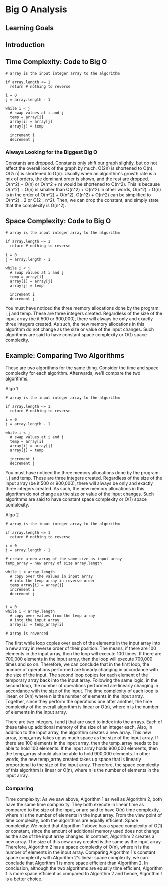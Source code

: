 # Big O Analysis

## Learning Goals

## Introduction

## Time Complexity: Code to Big O

```
# array is the input integer array to the algorithm

if array.length <= 1
  return # nothing to reverse

i = 0
j = array.length - 1

while i < j
  # swap values at i and j
  temp = array[i]
  array[i] = array[j]
  array[j] = temp

  increment i
  decrement j
```

### Always Looking for the Biggest Big O

Constants are dropped. Constants only shift our graph slightly, but do not affect the overall look of the graph by much. O(2n) is shortened to O(n). O(1⁄2 n) is shortened to O(n).
Usually when an algorithm's growth rate is a mix of orders, the dominant order is shown, and the rest are dropped. O(n^2) + O(n) or O(n^2 + n) would be shortened to O(n^2). This is because O(n^2) + O(n) is smaller than O(n^2) + O(n^2).In other words, O(n^2) + O(n) is in the order of O(n^2) + O(n^2). O(n^2) + O(n^2) can be simplified to O(n^2) _ 2 or O(2 _ n^2). Then, we can drop the constant, and simply state that the complexity is O(n^2).

## Space Complexity: Code to Big O

```
# array is the input integer array to the algorithm

if array.length <= 1
  return # nothing to reverse

i = 0
j = array.length - 1

while i < j
  # swap values at i and j
  temp = array[i]
  array[i] = array[j]
  array[j] = temp

  increment i
  decrement j
```

You must have noticed the three memory allocations done by the program: i, j and temp. These are three integers created. Regardless of the size of the input array (be it 500 or 900,000), there will always be only and exactly three integers created. As such, the new memory allocations in this algorithm do not change as the size or value of the input changes. Such algorithms are said to have constant space complexity or O(1) space complexity.

## Example: Comparing Two Algorithms

These are two algorithms for the same thing. Consider the time and space complexity for each algorithm. Afterwards, we'll compare the two algorithms.

Algo 1

```
# array is the input integer array to the algorithm

if array.length <= 1
  return # nothing to reverse

i = 0
j = array.length - 1

while i < j
  # swap values at i and j
  temp = array[i]
  array[i] = array[j]
  array[j] = temp

  increment i
  decrement j
```

You must have noticed the three memory allocations done by the program: i, j and temp. These are three integers created. Regardless of the size of the input array (be it 500 or 900,000), there will always be only and exactly three integers created. As such, the new memory allocations in this algorithm do not change as the size or value of the input changes. Such algorithms are said to have constant space complexity or O(1) space complexity.

Algo 2

```
# array is the input integer array to the algorithm

if array.length <= 1
  return # nothing to reverse

i = 0
j = array.length - 1

# create a new array of the same size as input array
temp_array = new array of size array.length

while i < array.length
  # copy over the values in input array
  # into the temp array in reverse order
  temp_array[i] = array[j]
  increment i
  decrement j


i = 0
while i < array.length
  # copy over values from the temp array
  # into the input array
  array[i] = temp_array[i]

# array is reversed
```

The first while loop copies over each of the elements in the input array into a new array in reverse order of their position. The means, if there are 100 elements in the input array, then the loop will execute 100 times. If there are 700,000 elements in the input array, then the loop will execute 700,000 times and so on. Therefore, we can conclude that in the first loop, the number of operations performed are linearly changing in accordance with the size of the input.
The second loop copies for each element of the temporary array back into the input array. Following the same logic, in the second loop, the number of operations performed are linearly changing in accordance with the size of the input.
The time complexity of each loop is linear, or O(n) where n is the number of elements in the input array. Together, since they perform the operations one after another, the time complexity of the overall algorithm is linear or O(n), where n is the number of elements in the input array.

There are two integers, i and j that are used to index into the arrays. Each of these take up additional memory of the size of an integer each. Also, in addition to the input array, the algorithm creates a new array. This new array, temp_array takes up as much space as the size of the input array. If there are 100 elements in the input array, then the temp_array needs to be able to hold 100 elements. If the input array holds 900,000 elements, then the temp_array should also be able to hold 900,000 elements. In other words, the new temp_array created takes up space that is linearly proportional to the size of the input array. Therefore, the space complexity of this algorithm is linear or O(n), where n is the number of elements in the input array.

### Comparing

Time complexity: As we saw above, Algorithm 1 as well as Algorithm 2, both have the same time complexity. They both execute in linear time as compared to the size of the input, or are said to have O(n) time complexity, where n is the number of elements in the input array. From the view point of time complexity, both the algorithms are equally efficient.
Space complexity: We noted that Algorithm 1 above has a space complexity of O(1) or constant, since the amount of additional memory used does not change as the size of the input array changes. In contrast, Algorithm 2 creates a new array. The size of this new array created is the same as the input array. Therefore, Algorithm 2 has a space complexity of O(n), where n is the number of elements in the input array. Comparing Algorithm 1's constant space complexity with Algorithm 2's linear space complexity, we can conclude that Algorithm 1 is more space efficient than Algorithm 2.
In conclusion, although the two algorithms are equally time efficient, Algorithm 1 is more space efficient as compared to Algorithm 2 and hence, Algorithm 1 is a better choice.